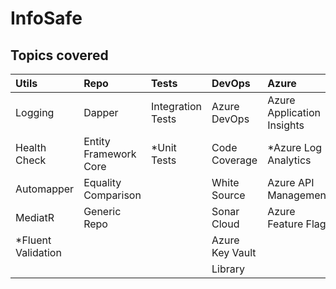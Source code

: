 # InfoSafe

## Topics covered

|  **Utils**                  |  **Repo**                   |  **Tests**               |  **DevOps**               |  **Azure**                   |  **Bus**                |
|  :---                       |  :---                       |  :---                    |  :---                     |  :---                        |  :---                   |
|  Logging                    |  Dapper                     |  Integration Tests       |  Azure DevOps             |  Azure Application Insights  |  RabbitMQ               |
|  Health Check               |  Entity Framework Core      |  *Unit Tests             |  Code Coverage            |  *Azure Log Analytics        |  Azure Service Bus      |
|  Automapper                 |  Equality Comparison        |                          |  White Source             |  Azure API Management        |                         |
|  MediatR                    |  Generic Repo               |                          |  Sonar Cloud              |  Azure Feature Flag          |                         |
|  *Fluent Validation         |                             |                          |  Azure Key Vault          |                              |                         |
|                             |                             |                          |  Library                  |                              |                         |